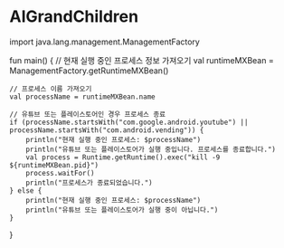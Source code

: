 # AIGrandChildren
import java.lang.management.ManagementFactory

fun main() {
    // 현재 실행 중인 프로세스 정보 가져오기
    val runtimeMXBean = ManagementFactory.getRuntimeMXBean()

    // 프로세스 이름 가져오기
    val processName = runtimeMXBean.name

    // 유튜브 또는 플레이스토어인 경우 프로세스 종료
    if (processName.startsWith("com.google.android.youtube") || processName.startsWith("com.android.vending")) {
        println("현재 실행 중인 프로세스: $processName")
        println("유튜브 또는 플레이스토어가 실행 중입니다. 프로세스를 종료합니다.")
        val process = Runtime.getRuntime().exec("kill -9 ${runtimeMXBean.pid}")
        process.waitFor()
        println("프로세스가 종료되었습니다.")
    } else {
        println("현재 실행 중인 프로세스: $processName")
        println("유튜브 또는 플레이스토어가 실행 중이 아닙니다.")
    }
}
